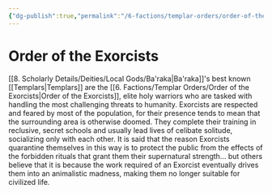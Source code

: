 ```yaml
---
{"dg-publish":true,"permalink":"/6-factions/templar-orders/order-of-the-exorcists/","noteIcon":""}
---
```


# Order of the Exorcists

[[8. Scholarly Details/Deities/Local Gods/Ba'raka\|Ba'raka]]'s best known [[Templars\|Templars]] are the [[6. Factions/Templar Orders/Order of the Exorcists\|Order of the Exorcists]], elite holy warriors who are tasked with handling the most challenging threats to humanity. Exorcists are respected and feared by most of the population, for their presence tends to mean that the surrounding area is otherwise doomed. They complete their training in reclusive, secret schools and usually lead lives of celibate solitude, socializing only with each other. It is said that the reason Exorcists quarantine themselves in this way is to protect the public from the effects of the forbidden rituals that grant them their supernatural strength... but others believe that it is because the work required of an Exorcist eventually drives them into an animalistic madness, making them no longer suitable for civilized life.